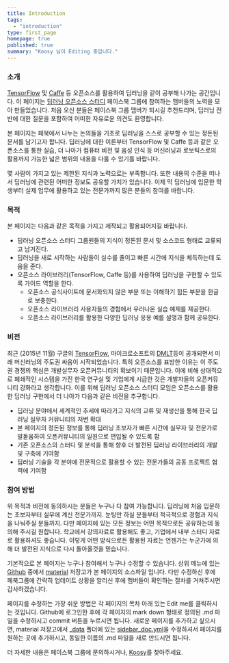 ```yaml
---
title: Introduction
tags: 
  - "introduction"
type: first_page
homepage: true
published: true
summary: "Koosy 님이 Editing 중입니다."
---
```


### 소개
[TensorFlow](http://tensorflow.org/) 및 [Caffe](http://caffe.berkeleyvision.org/) 등 오픈소스를 활용하여 딥러닝을 같이 공부해 나가는 공간입니다. 
이 페이지는 [딥러닝 오픈소스 스터디](https://www.facebook.com/groups/caffestudy/) 페이스북 그룹에 참여하는 맴버들의 노력을 모아 만들었습니다.
처음 오신 분들은 페이스북 그룹 맴버가 되시길 추천드리며, 딥러닝 전반에 대한 질문을 포함하여 어떠한 자유로운 의견도 환영합니다.

본 페이지는 페북에서 나누는 논의들을 기초로 딥러닝을 스스로 공부할 수 있는 정돈된 문서를 남기고자 합니다. 딥러닝에 대한 이론부터 TensorFlow 및 Caffe 등과 같은 오픈소스를 통한 실습, 더 나아가 컴퓨터 비전 및 음성 인식 등 머신러닝과 로보틱스로의 활용까지 가능한 넓은 범위의 내용을 다룰 수 있기를 바랍니다.

몇 사람이 가지고 있는 제한된 지식과 노력으로는 부족합니다. 또한 내용의 수준을 떠나서 딥러닝에 관련된 어떠한 정보도 공유할 가치가 있습니다. 이제 막 딥러닝에 입문한 학생부터 실제 업무에 활용하고 있는 전문가까지 많은 분들의 참여를 바랍니다. 

### 목적 
본 페이지는 다음과 같은 목적을 가지고 제작되고 활용되어지길 바랍니다. 

* 딥러닝 오픈소스 스터디 그룹원들의 지식이 정돈된 문서 및 소스코드 형태로 교류되고 남겨진다.
* 딥러닝을 새로 시작하는 사람들이 실수를 줄이고 빠른 시간에 지식을 체득하는데 도움을 준다. 
* 오픈소스 라이브러리(TensorFlow, Caffe 등)를 사용하여 딥러닝을 구현할 수 있도록 가이드 역할을 한다.
  * 오픈소스 공식사이트에 문서화되지 않은 부분 또는 이해하기 힘든 부분을 한글로 보충한다.
  * 오픈소스 라이브러리 사용자들의 경험에서 우러나온 실습 예제를 제공한다. 
  * 오픈소스 라이브러리를 활용한 다양한 딥러닝 응용 예를 설명과 함께 공유한다. 

### 비전 
최근 (2015년 11월) 구글의 [TensorFlow](), 마이크로소프트의 [DMLT]()등이 공개되면서 미래 머신러닝의 주도권 싸움이 시작되었습니다. 특히 오픈소스를 표방한 이유는 이 주도권 경쟁의 핵심은 개발실무자 오픈커뮤니티의 확보이기 때문입니다. 이에 비해 상대적으로 폐쇄적인 시스템을 가진 한국 연구실 및 기업에게 시급한 것은 개발자들의 오픈커뮤니티 강화라고 생각합니다. 이를 위해 딥러닝 오픈소스 스터디 모임은 오픈소스를 활용한 딥러닝 구현에서 더 나아가 다음과 같은 비전을 추구합니다.

* 딥러닝 분야에서 세계적인 추세에 따라가고 지식의 교류 및 재생산을 통해 한국 딥러닝 실무자 커뮤니티의 저변 확대 
* 본 페이지의 정돈된 정보를 통해 딥러닝 초보자가 빠른 시간에 실무자 및 전문가로 발돋움하여 오픈커뮤니티의 일원으로 편입될 수 있도록 함 
* 기존 오픈소스의 스터디 및 분석을 통해 향후 더 발전된 딥러닝 라이브러리의 개발 및 구축에 기여함
* 딥러닝 기술을 각 분야에 전문적으로 활용할 수 있는 전문가들의 공동 프로젝트 협력에 기여함
 
### 참여 방법
위 목적과 비전에 동의하시는 분들은 누구나 다 참여 가능합니다. 딥러닝에 처음 입문하는 초보자부터 실무에 계신 전문가까지. 눈팅만 하실 분들부터 적극적으로 경험과 지식을 나눠주실 분들까지. 다만 페이지에 있는 모든 정보는 어떤 목적으로든 공유하는데 동의해 주시길 원합니다. 학교에서 강의자료로 활용해도 좋고, 기업에서 내부 스터디 자료로 활용하셔도 좋습니다. 이렇게 어떤 방식으로든 활용된 자료는 언젠가는 누군가에 의해 더 발전된 지식으로 다시 돌아올것을 믿습니다. 

기본적으로 본 페이지는 누구나 참여해서 누구나 수정할 수 있습니다. 상위 메뉴에 있는 [Github](https://github.com/DeepLearningStudy) 중에서 [material](https://github.com/DeepLearningStudy/material) 저장고가 본 페이지의 소스파일 입니다. 다만 수정하신 후에 페북그룹에 간략히 업데이트 상황을 알리신 후에 맴버들이 확인하는 절차를 거쳐주시면 감사하겠습니다.

페이지를 수정하는 가장 쉬운 방법은 각 페이지의 목차 아래 있는 Edit me를 클릭하시는 것입니다. Github에 로그인한 후에 각 페이지의 mark down 형태로 정의된 .md 파일을 수정하시고 commit 버튼을 누르시면 됩니다. 새로운 페이지를 추가하고 싶으시면, material 저장고에서 [_data](https://github.com/DeepLearningStudy/material/tree/gh-pages/_data) 폴더에 있는 [sidebar_doc.yml](https://github.com/DeepLearningStudy/material/blob/gh-pages/_data/sidebar_doc.yml)을 수정하셔서 페이지를 원하는 곳에 추가하시고, 동일한 이름의 .md 파일을 새로 만드시면 됩니다. 

더 자세한 내용은 페이스북 그룹에 문의하시거나, [Koosy](https://www.facebook.com/Koosyong)를 찾아주세요.
